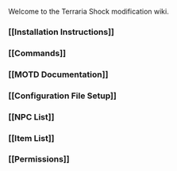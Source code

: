 Welcome to the Terraria Shock modification wiki.

### [[Installation Instructions]]
### [[Commands]]
### [[MOTD Documentation]]
### [[Configuration File Setup]]
### [[NPC List]]
### [[Item List]]
### [[Permissions]]